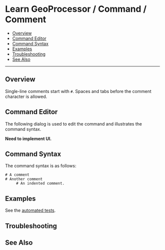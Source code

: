 # Learn GeoProcessor / Command / Comment #

* [Overview](#overview)
* [Command Editor](#command-editor)
* [Command Syntax](#command-syntax)
* [Examples](#examples)
* [Troubleshooting](#troubleshooting)
* [See Also](#see-also)

-------------------------

## Overview ##

Single-line comments start with `#`.
Spaces and tabs before the comment character is allowed.

## Command Editor ##

The following dialog is used to edit the command and illustrates the command syntax.

**Need to implement UI.**

## Command Syntax ##

The command syntax is as follows:

```text
# A comment
# Another comment
     # An indented comment.
```

## Examples ##

See the [automated tests](https://github.com/OpenWaterFoundation/owf-app-geoprocessor-python-test/tree/master/test/commands/Comment).

## Troubleshooting ##

## See Also ##

